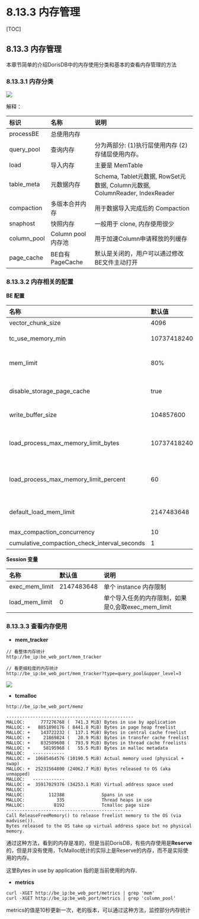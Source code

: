 # 8.13.3 内存管理

\[TOC\]

## 8.13.3 内存管理

本章节简单的介绍DorisDB中的内存使用分类和基本的查看内存管理的方法   


### 8.13.3.1 内存分类

![](https://doris.feishu.cn/space/api/box/stream/download/asynccode/?code=Yjg3N2YyNmE4NmQxODBlOWEzZTNlNjcwMTYxNmVmNGRfeWU0REFjTXd5MTdLMFNhREpPd0laaG1DWjhnbjhvYmhfVG9rZW46Ym94Y25UMEl0amJCVEZENHF5NWtOTjN2ZFZoXzE2MjI4NjY5Nzg6MTYyMjg3MDU3OF9WNA)

解释：

| 标识 | 名称 | 说明 |
| :--- | :--- | :--- |
| processBE | 总使用内存 |  |
| query\_pool | 查询内存 | 分为两部分: \(1\)执行层使用内存 \(2\)存储层使用内存。 |
| load | 导入内存 | 主要是 MemTable |
| table\_meta | 元数据内存 | Schema, Tablet元数据, RowSet元数据, Column元数据, ColumnReader, IndexReader |
| compaction | 多版本合并内存 | 用于数据导入完成后的 Compaction |
| snaphost | 快照内存 | 一般用于 clone, 内存使用很少 |
| column\_pool | Column pool内存池 | 用于加速Column申请释放的列缓存 |
| page\_cache | BE自有PageCache | 默认是关闭的，用户可以通过修改BE文件主动打开 |

### 8.13.3.2 内存相关的配置

**BE 配置**

| 名称 | 默认值 | 说明 |
| :--- | :--- | :--- |
| vector\_chunk\_size | 4096 | Chunk 行数 |
| tc\_use\_memory\_min | 10737418240 | TCmalloc 最小保留内存，只有超过这个值，DorisDB才将空闲内存返还给操作系统 |
| mem\_limit | 80% | BE可以使用的机器总内存的比例，如果是BE单独部署的话，不需要配置，如果是和其它占用内存比较多的服务混合部署的话，要单独配置下 |
| disable\_storage\_page\_cache | true | 是否打开DorisDB自有PageCachestorage\_page\_cache\_limit0PageCache容量限制 |
| write\_buffer\_size | 104857600 | 单个MemTable内存中的容量限制超过这个限制要执行刷盘 |
| load\_process\_max\_memory\_limit\_bytes | 107374182400 | 导入总内存限制min\(mem\_limit \* load\_process\_max\_memory\_limit\_percent, load\_process\_max\_memory\_limit\_bytes\)是实际可使用的导入内存限制到达这个限制，会触发刷盘逻辑 |
| load\_process\_max\_memory\_limit\_percent | 60 | 导入总内存限制min\(mem\_limit \* load\_process\_max\_memory\_limit\_percent, load\_process\_max\_memory\_limit\_bytes\)是实际可使用的导入内存限制到达这个限制，会触发刷盘逻辑 |
| default\_load\_mem\_limit | 2147483648 | 单个导入实例，接收端的内存限制到达这个限制，会触发刷盘逻辑当前，需要配合Session变量 load\_mem\_limit 的修改才能生效 |
| max\_compaction\_concurrency | 10 | 表示禁用 Compaction |
| cumulative\_compaction\_check\_interval\_seconds | 1 | Compaction Check 间隔时间 |

**Session 变量**

| 名称 | 默认值 | 说明 |
| :--- | :--- | :--- |
| exec\_mem\_limit | 2147483648 | 单个 instance 内存限制 |
| load\_mem\_limit | 0 | 单个导入任务的内存限制，如果是0,会取exec\_mem\_limit |

### 8.13.3.3 查看内存使用

* **mem\_tracker**

```text
// 看整体内存统计
http://be_ip:be_web_port/mem_tracker

// 看更细粒度的内存统计
http://be_ip:be_web_port/mem_tracker?type=query_pool&upper_level=3
```

![](https://doris.feishu.cn/space/api/box/stream/download/asynccode/?code=NzRlNTYyZGYxYWExZmEyMWFmNmI5OGE1MGI1YmE1ZWJfMHlJVXFER3dvaVkwdnJ0VHBWc2JrY1hpeWJIeVIxMU1fVG9rZW46Ym94Y25TbnlJd1pyTnlrNWZvMFhLU3Y1M0hkXzE2MjI4NjY5Nzk6MTYyMjg3MDU3OV9WNA)

* **tcmalloc**

```text
http://be_ip:be_web_port/memz
```

```text
------------------------------------------------
MALLOC:      777276768 (  741.3 MiB) Bytes in use by application
MALLOC: +   8851890176 ( 8441.8 MiB) Bytes in page heap freelist
MALLOC: +    143722232 (  137.1 MiB) Bytes in central cache freelist
MALLOC: +     21869824 (   20.9 MiB) Bytes in transfer cache freelist
MALLOC: +    832509608 (  793.9 MiB) Bytes in thread cache freelists
MALLOC: +     58195968 (   55.5 MiB) Bytes in malloc metadata
MALLOC:   ------------
MALLOC: =  10685464576 (10190.5 MiB) Actual memory used (physical + swap)
MALLOC: +  25231564800 (24062.7 MiB) Bytes released to OS (aka unmapped)
MALLOC:   ------------
MALLOC: =  35917029376 (34253.1 MiB) Virtual address space used
MALLOC:
MALLOC:         112388              Spans in use
MALLOC:            335              Thread heaps in use
MALLOC:           8192              Tcmalloc page size
------------------------------------------------
Call ReleaseFreeMemory() to release freelist memory to the OS (via madvise()).
Bytes released to the OS take up virtual address space but no physical memory.
```

通过这种方法，看到的内存是准的，但是当前DorisDB，有些内存使用是**Reserve**的，但是并没有使用，TcMalloc统计的实际上是Reserve的内存，而不是实际使用的内存。

这里Bytes in use by application 指的是当前使用的内存.

* **metrics**

```text
curl -XGET http://be_ip:be_web_port/metrics | grep 'mem'
curl -XGET http://be_ip:be_web_port/metrics | grep 'column_pool'
```

metrics的值是10秒更新一次，老的版本，可以通过这种方法，监控部分内存统计

